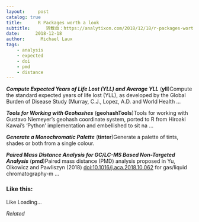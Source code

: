 ```yaml
---
layout:     post
catalog: true
title:      R Packages worth a look
subtitle:      转载自：https://analytixon.com/2018/12/18/r-packages-worth-a-look-1370/
date:      2018-12-18
author:      Michael Laux
tags:
    - analysis
    - expected
    - doi
    - pmd
    - distance
---
```


***Compute Expected Years of Life Lost (YLL) and Average YLL*** (**yll**)Compute the standard expected years of life lost (YLL), as developed by the Global Burden of Disease Study (Murray, C.J., Lopez, A.D. and World Health …

***Tools for Working with Geohashes*** (**geohashTools**)Tools for working with Gustavo Niemeyer’s geohash coordinate system, ported to R from Hiroaki Kawai’s ‘Python’ implementation and embellished to sit na …

***Generate a Monochromatic Palette*** (**tinter**)Generate a palette of tints, shades or both from a single colour.

***Paired Mass Distance Analysis for GC/LC-MS Based Non-Targeted Analysis*** (**pmd**)Paired mass distance (PMD) analysis proposed in Yu, Olkowicz and Pawliszyn (2018) <doi:10.1016/j.aca.2018.10.062> for gas/liquid chromatography-m …





### Like this:

Like Loading...


*Related*

